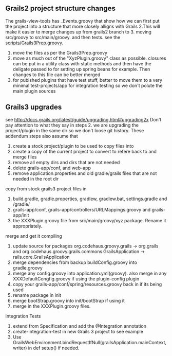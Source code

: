 ## Grails2 project structure changes
The grails-view-tools has _Events.groovy that show how we can first put the project into a structure that more closely alligns with Grails 2.This will make it easier to merge changes up from grails2 branch to 3. moving src/groovy to src/main/groovy. and then tests. 
see the [scripts/Grails3Prep.groovy.](https://github.com/9ci/grails-view-tools/blob/master/scripts/Grails3Prep.groovy)

1. move the files as per the Grails3Prep.groovy
2. move as much out of the "XyzPlugin.groovy" class as possible. closures can be put in a utility class with static methods and then have the deligate passed to for setting up spring beans for example. Then changes to this file can be better merged
3. for pubished plugins that have test stuff, better to move them to a very minimal test-projects/app for integration testing so we don't polute the main plugin sources

## Grails3 upgrades

see http://docs.grails.org/latest/guide/upgrading.html#upgrading2x
Don't pay attention to what they say in steps 2. we are upgrading the project/plugin in the same dir so we don't loose git history. These addendum steps also assume that 

1. create a stock project/plugin to be used to copy files into
2. create a copy of the current project to convert to refere back to and merge files
3. remove all empty dirs and dirs that are not needed
4. delete grails-app/conf, and web-app
5. remove application.properties and old gradle/grails files that are not needed in the root dir

copy from stock grails3 project files in
1. build.gradle, gradle.properties, gradlew, gradlew.bat, settings.gradle and /gradle/
2. grails-app/conf, grails-app/controllers/URLMappings.groovy and grails-app/init
3. the XXXPlugin.groovy file from src/main/groovy/xyz package. Rename it appropriately. 

merge and get it compiling
1. update source for packages org.codehaus.groovy.grails -> org.grails and org.codehaus.groovy.grails.commons.GrailsApplication -> rails.core.GrailsApplication
2. merge dependencies from backup buildConfig.groovy into gradle.groovy
3. merge any config.groovy into application.yml(groovy). also merge in any XXXDefaultCongfig.groovy if using the plugin-config plugin
4. copy your grails-app/conf/spring/resources.groovy back in if its being used
5. rename package in init
6. merge bootStrap.groovy into init/bootStrap if using it
7. merge in the XXXPlugin.groovy files.

Integration Tests
1. extend from Specification and add the @Integration annotation
2. create-integration-test in new Grails 3 project to see example
3. Use GrailsWebEnvironment.bindRequestIfNull(grailsApplication.mainContext,writer) in def setup() if needed. 





